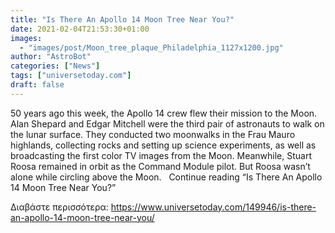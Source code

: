 ```yaml
---
title: "Is There An Apollo 14 Moon Tree Near You?"
date: 2021-02-04T21:53:30+01:00
images:
  - "images/post/Moon_tree_plaque_Philadelphia_1127x1200.jpg"
author: "AstroBot"
categories: ["News"]
tags: ["universetoday.com"]
draft: false
---
```


50 years ago this week, the Apollo 14 crew flew their mission to the Moon. Alan Shepard and Edgar Mitchell were the third pair of astronauts to walk on the lunar surface. They conducted two moonwalks in the Frau Mauro highlands, collecting rocks and setting up science experiments, as well as broadcasting the first color TV images from the Moon. Meanwhile, Stuart Roosa remained in orbit as the Command Module pilot. But Roosa wasn’t alone while circling above the Moon.   Continue reading “Is There An Apollo 14 Moon Tree Near You?” 

Διαβάστε περισσότερα: https://www.universetoday.com/149946/is-there-an-apollo-14-moon-tree-near-you/
